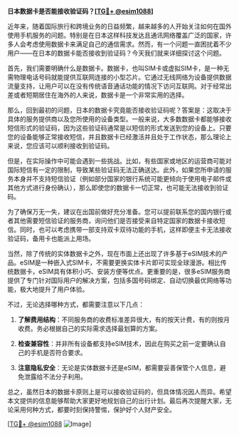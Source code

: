 **日本数据卡是否能接收验证码？[[TG💪+ @esim1088](https://t.me/s/esim1088)]**

近年来，随着国际旅行和跨境业务的日益频繁，越来越多的人开始关注如何在国外使用手机服务的问题。特别是在日本这样科技发达且通讯网络覆盖广泛的国家，许多人会考虑使用数据卡来满足自己的通信需求。然而，有一个问题一直困扰着不少用户——在日本的数据卡能否接收到验证码？今天我们就来详细探讨这个问题。

首先，我们需要明确什么是数据卡。数据卡，也叫SIM卡或虚拟SIM卡，是一种无需物理电话号码就能提供互联网连接的小型芯片。它通过无线网络为设备提供数据流量支持，让用户可以在没有传统语音通话功能的情况下访问互联网。对于经常出差或者短期居住在海外的人来说，数据卡是一个非常实用的选择。

那么，回到最初的问题，日本的数据卡究竟能否接收验证码呢？答案是：这取决于具体的服务提供商以及您所使用的设备类型。一般来说，大多数数据卡都能够接收短信形式的验证码，因为这些验证码通常是以短信的形式发送到您的设备上。只要您的设备能够正常接收短信，并且数据卡已经激活并且处于工作状态，那么理论上来说，您应该可以顺利接收到验证码。

但是，在实际操作中可能会遇到一些挑战。比如，有些国家或地区的运营商可能对国际短信有一定的限制，导致某些验证码无法正确送达。此外，如果您所申请的服务本身并不支持短信验证（例如部分国家的银行系统可能更倾向于使用电子邮件或其他方式进行身份确认），那么即使您的数据卡一切正常，也可能无法接收到验证码。

为了确保万无一失，建议在出国前做好充分准备。您可以提前联系您的国内银行或者其他需要短信验证的服务商，询问他们是否接受来自特定国家的数据卡接收短信。同时，也可以考虑携带一部支持双卡双待功能的手机，这样即便主卡无法接收验证码，备用卡也能派上用场。

当然，除了传统的实体数据卡之外，现在市面上还出现了许多基于eSIM技术的产品。eSIM是一种嵌入式SIM卡，不需要更换实体卡片即可实现全球漫游。相比传统数据卡，eSIM具有体积小巧、安装方便等优点。更重要的是，很多eSIM服务商提供了专门针对国际用户的解决方案，包括多国号码绑定、自动切换最优网络等功能，极大地提升了用户体验。

不过，无论选择哪种方式，都需要注意以下几点：

1. **了解费用结构**：不同服务商的收费标准差异很大，有的按天计费，有的则按月收费。务必根据自己的实际需求选择最划算的方案。
   
2. **检查兼容性**：并非所有设备都支持eSIM技术，因此在购买之前一定要确认自己的手机是否符合要求。

3. **注意隐私安全**：无论是实体数据卡还是eSIM，都需要妥善保管个人信息，避免泄露给不法分子利用。

总之，虽然日本的数据卡原则上是可以接收验证码的，但具体情况因人而异。希望本文提供的信息能够帮助大家更好地规划自己的出行计划。最后再次提醒大家，无论采用何种方式，都要时刻保持警惕，保护好个人财产安全。

[[TG💪+ @esim1088](https://t.me/s/esim1088) ![Image](https://i.postimg.cc/4NQfJmqS/Snipaste-2025-05-13-00-14-12.png)]